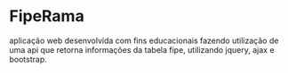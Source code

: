 # FipeRama
aplicação web desenvolvida com fins educacionais fazendo utilização de uma api que retorna informações da tabela fipe, utilizando jquery, ajax e bootstrap.
